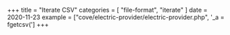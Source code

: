 +++
title = "Iterate CSV"
categories = [ "file-format", "iterate" ]
date = 2020-11-23
example = ["cove/electric-provider/electric-provider.php", '_a = fgetcsv(']
+++
